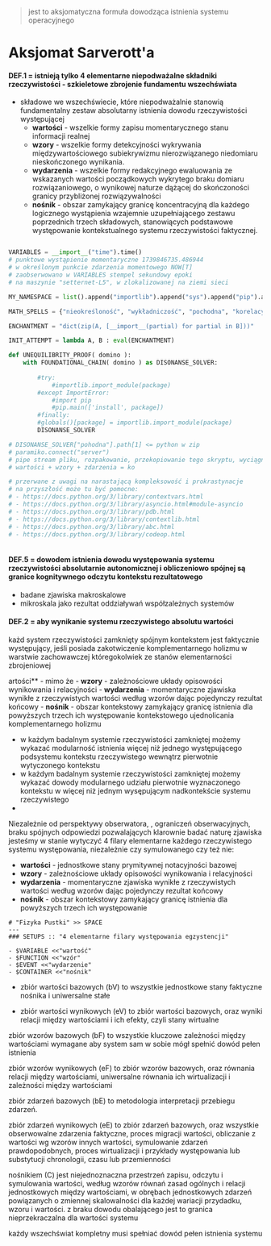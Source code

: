 > jest to aksjomatyczna formuła dowodząca istnienia systemu operacyjnego

# Aksjomat Sarverott'a


#### DEF.1 = istnieją tylko 4 elementarne niepodważalne składniki rzeczywistości - szkieletowe zbrojenie fundamentu wszechświata
 
-  składowe  we wszechświecie, które niepodważalnie stanowią fundamentalny zestaw absolutarny istnienia dowodu rzeczywistości występującej
	- **wartości** - wszelkie formy zapisu momentarycznego stanu informacji realnej
	- **wzory** - wszelkie formy detekcyjności wykrywania międzywartościowego subiekrywizmu nierozwiązanego niedomiaru nieskończonego wynikania.
	- **wydarzenia** - wszelkie formy redakcyjnego ewaluowania ze wskazanych wartości począdkowych wykrytego braku domiaru rozwiązaniowego, o wynikowej naturze dążącej do skończoności granicy przybliżonej rozwiązywalności 
	- **nośnik** - obszar zamykający granicę koncentracyjną dla każdego logicznego wystąpienia wzajemnie uzupełniającego zestawu poprzednich trzech składowych, stanowiących podstawowe występowanie kontekstualnego systemu rzeczywistości faktycznej.

```python

VARIABLES = __import__("time").time()
# punktowe wystąpienie momentaryczne 1739846735.486944 
# w określonym punkcie zdarzenia momentowego NOW[T]
# zaobserwowano w VARIABLES stempel sekundowy epoki
# na maszynie "setternet-L5", w zlokalizowanej na ziemi sieci

MY_NAMESPACE = list().append("importlib").append("sys").append("pip").append("paramiko")

MATH_SPELLS = {"nieokreśloność", "wykładniczość", "pochodna", "korelacyjność"}

ENCHANTMENT = "dict(zip(A, [__import__(partial) for partial in B]))"

INIT_ATTEMPT = lambda A, B : eval(ENCHANTMENT)

def UNEQUILIBRITY_PROOF( domino ):
	with FOUNDATIONAL_CHAIN( domino ) as DISONANSE_SOLVER:
		
		#try:
	        #importlib.import_module(package)
	    #except ImportError:
	        #import pip
	        #pip.main(['install', package])
	    #finally:
        #globals()[package] = importlib.import_module(package)
		DISONANSE_SOLVER

# DISONANSE_SOLVER["pohodna"].path[1] <= python w zip
# paramiko.connect("server") 
# pipe stream pliku, rozpakowanie, przekopiowanie tego skryptu, wyciągnięcie VARIABLES
# wartości + wzory + zdarzenia = ko

# przerwane z uwagi na narastającą kompleksowość i prokrastynacje
# na przyszłość może tu być pomocne: 
# - https://docs.python.org/3/library/contextvars.html
# - https://docs.python.org/3/library/asyncio.html#module-asyncio
# - https://docs.python.org/3/library/pdb.html
# - https://docs.python.org/3/library/contextlib.html
# - https://docs.python.org/3/library/abc.html
# - https://docs.python.org/3/library/codeop.html



```


#### DEF.5 = dowodem istnienia dowodu występowania systemu rzeczywistości absolutarnie autonomicznej i obliczeniowo spójnej są granice kognitywnego odczytu kontekstu rezultatowego
- badane zjawiska makroskalowe
- mikroskala jako rezultat oddziaływań współzależnych systemów

#### DEF.2 = aby wynikanie systemu rzeczywistego absolutu  wartości 








każd system rzeczywistości zamknięty spójnym kontekstem jest faktycznie występujący, jeśli posiada zakotwiczenie komplementarnego holizmu w warstwie zachowawczej któregokolwiek ze stanów elementarności zbrojeniowej


artości** - mimo że 
	- **wzory** - zależnościowe układy opisowości wynikowania i relacyjności
	- **wydarzenia** - momentaryczne zjawiska wynikłe z rzeczywistych wartości według wzorów dając pojedynczy rezultat końcowy
	- **nośnik** - obszar kontekstowy zamykający granicę istnienia dla powyższych trzech ich występowanie  kontekstowego ujednolicania komplementarnego holizmu 
- w każdym badalnym systemie rzeczywistości zamkniętej możemy wykazać modularność istnienia więcej niż jednego występującego podsystemu kontekstu rzeczywistego wewnątrz pierwotnie wytyczonego kontekstu
- w każdym badalnym systemie rzeczywistości zamkniętej możemy wykazać dowody modularnego udziału pierwotnie wyznaczonego kontekstu w więcej niż jednym wysępującym nadkontekście systemu rzeczywistego
- 
Niezależnie od perspektywy obserwatora, , ograniczeń obserwacyjnych, braku spójnych odpowiedzi pozwalających klarownie badać naturę zjawiska jesteśmy w stanie wytyczyć 4 filary elementarne każdego rzeczywistego systemu występowania, niezależnie czy symulowanego czy też nie:
- **wartości** - jednostkowe stany prymitywnej notacyjności bazowej
- **wzory** - zależnościowe układy opisowości wynikowania i relacyjności
- **wydarzenia** - momentaryczne zjawiska wynikłe z rzeczywistych wartości według wzorów dając pojedynczy rezultat końcowy
- **nośnik** - obszar kontekstowy zamykający granicę istnienia dla powyższych trzech ich występowanie 

```omnimath
# "Fizyka Pustki" >> SPACE
---
### SETUPS :: "4 elementarne filary występowania egzystencji"

- $VARIABLE <<"wartość"
- $FUNCTION <<"wzór"
- $EVENT <<"wydarzenie"
- $CONTAINER <<"nośnik"

```

- zbiór wartości bazowych (bV) to wszystkie jednostkowe stany faktyczne nośnika i uniwersalne stałe

- zbiór wartości wynikowych (eV) to zbiór wartości bazowych, oraz wyniki relacji między wartościami i ich efekty, czyli stany wirtualne

zbiór wzorów bazowych (bF) to wszystkie kluczowe zależności między wartościami wymagane aby system sam w sobie mógł spełnić dowód pełen istnienia

zbiór wzorów wynikowych (eF) to zbiór wzorów bazowych, oraz równania relacji między wartościami, uniwersalne równania ich wirtualizacji i zależności między wartościami

zbiór zdarzeń bazowych (bE) to metodologia interpretacji przebiegu zdarzeń.

zbiór zdarzeń wynikowych (eE) to zbiór zdarzeń bazowych, oraz wszystkie obserwowalne zdarzenia faktyczne, proces migracji wartości, obliczanie z wartości wg wzorów innych wartości, symulowanie zdarzeń prawdopodobnych, proces wirtualizacji i przykłady występowania lub substytucji chronologii, czasu lub przemienności

nośnikiem (C) jest niejednoznaczna przestrzeń zapisu, odczytu i symulowania wartości, według wzorów równań zasad ogólnych i relacji jednostkowych między wartościami, w obrębach jednostkowych zdarzeń powiązanych o zmiennej skalowalności dla każdej wariacji przydadku, wzoru i wartości. z braku dowodu obalającego jest to granica nieprzekraczalna dla wartości systemu

każdy wszechświat kompletny musi spełniać dowód pełen istnienia systemu
